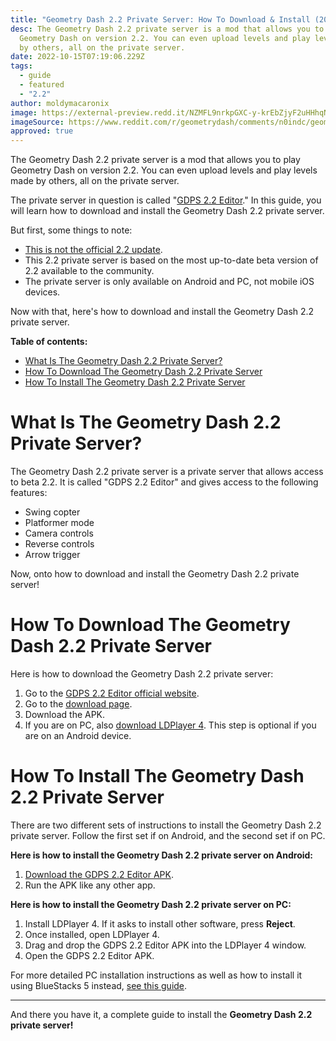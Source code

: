 ```yaml
---
title: "Geometry Dash 2.2 Private Server: How To Download & Install (2023)"
desc: T﻿he Geometry Dash 2.2 private server is a mod that allows you to play
  Geometry Dash on version 2.2. You can even upload levels and play levels made
  by others, all on the private server.
date: 2022-10-15T07:19:06.229Z
tags:
  - guide
  - featured
  - "2.2"
author: moldymacaronix
image: https://external-preview.redd.it/NZMFL9nrkpGXC-y-krEbZjyF2uHHhqNFzN_ZUTn3By0.jpg?format=pjpg&auto=webp&s=86f106121dcdc47f82236819f105c2feb5469ffe
imageSource: https://www.reddit.com/r/geometrydash/comments/n0indc/geometry_dash_22_private_server_platformer/
approved: true
---
```

T﻿he Geometry Dash 2.2 private server is a mod that allows you to play Geometry Dash on version 2.2. You can even upload levels and play levels made by others, all on the private server.

T﻿he private server in question is called "[GDPS 2.2 Editor](/posts/geometry-dash-2-2-editor-unlocked-how-to-get-the-2-2-level-editor-2022/)." In this guide, you will learn how to download and install the Geometry Dash 2.2 private server.

B﻿ut first, some things to note:

* [This is not the official 2.2 update](/posts/how-to-get-the-2-2-editor/).
* T﻿his 2.2 private server is based on the most up-to-date beta version of 2.2 available to the community.
* T﻿he private server is only available on Android and PC, not mobile iOS devices.

N﻿ow with that, here's how to download and install the Geometry Dash 2.2 private server.

**Table of contents:**

* [What Is The Geometry Dash 2.2 Private Server?](#what-is-the-geometry-dash-2.2-private-server%3F)
* [How To Download The Geometry Dash 2.2 Private Server](#how-to-download-the-geometry-dash-2.2-private-server)
* [How To Install The Geometry Dash 2.2 Private Server](#how-to-install-the-geometry-dash-2.2-private-server)

# What Is The Geometry Dash 2.2 Private Server?

T﻿he Geometry Dash 2.2 private server is a private server that allows access to beta 2.2. It is called "GDPS 2.2 Editor" and gives access to the following features:

* Swing copter
* Platformer mode
* Camera controls
* Reverse controls
* Arrow trigger

N﻿ow, onto how to download and install the Geometry Dash 2.2 private server!

# How To Download The Geometry Dash 2.2 Private Server

Here is how to download the Geometry Dash 2.2 private server:

1. G﻿o to the [GDPS 2.2 Editor official website](https://gdpseditor.com/os.html).
2. Go to the [download page](https://gdpseditor.com/download/).
3. D﻿ownload the APK.
4. I﻿f you are on PC, also [download LDPlayer 4](https://en.ldplayer.net/). This step is optional if you are on an Android device.

# How To Install The Geometry Dash 2.2 Private Server

T﻿here are two different sets of instructions to install the Geometry Dash 2.2 private server. Follow the first set if on Android, and the second set if on PC.

**H﻿ere is how to install the Geometry Dash 2.2 private server on Android:**

1. [D﻿ownload the GDPS 2.2 Editor APK](#how-to-download-the-geometry-dash-2.2-private-server).
2. R﻿un the APK like any other app.

**Here is how to install the Geometry Dash 2.2 private server on PC:**

1. I﻿nstall LDPlayer 4. If it asks to install other software, press **Reject**.
2. O﻿nce installed, open LDPlayer 4.
3. D﻿rag and drop the GDPS 2.2 Editor APK into the LDPlayer 4 window.
4. O﻿pen the GDPS 2.2 Editor APK.

F﻿or more detailed PC installation instructions as well as how to install it using BlueStacks 5 instead, [see this guide](https://docs.google.com/document/d/1uBYwMdy4vJ3NrZDHQV2uPXfgVg76Ijo5TQrJR9SeEtU/edit).

- - -

A﻿nd there you have it, a complete guide to install the **Geometry Dash 2.2 private server!**
